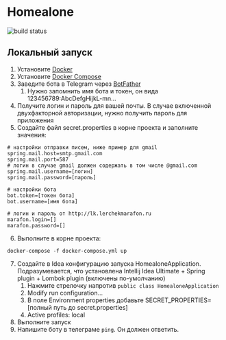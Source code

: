 Homealone 
=========
![build status](https://github.com/pochemuto/homealone/actions/workflows/gradle.yml/badge.svg)

Локальный запуск
----------------

1. Установите [Docker](https://www.docker.com/products/docker-desktop)
2. Установите [Docker Compose](https://docs.docker.com/compose/install/)
3. Заведите бота в Telegram через [BotFather](https://t.me/BotFather)
    1. Нужно запомнить имя бота и токен, он вида 123456789:AbcDefgHijkL-mn...
4. Получите логин и пароль для вашей почты. В случае включенной двухфакторной авторизации, нужно получить пароль
   для приложения
5. Создайте файл secret.properties в корне проекта и заполните значения:
```properties
# настройки отправки писем, ниже пример для gmail
spring.mail.host=smtp.gmail.com
spring.mail.port=587
# логин в случае gmail должен содержать в том числе @gmail.com
spring.mail.username=[логин]
spring.mail.password=[пароль]

# настройки бота
bot.token=[токен бота]
bot.username=[имя бота]

# логин и пароль от http://lk.lerchekmarafon.ru
marafon.login=[]
marafon.password=[]
```
6. Выполните в корне проекта:
```shell
docker-compose -f docker-compose.yml up
```
7. Создайте в Idea конфигурацию запуска HomealoneApplication. 
   Подразумевается, что установлена Intellij Idea Ultimate + Spring plugin + Lombok plugin (включены по-умолчанию)
   1. Нажмите стрелочку напротив `public class HomealoneApplication`
   2. Modify run configuration...
   3. В поле Environment properties добавьте SECRET_PROPERTIES=[полный путь до secret.properties]
   4. Active profiles: local
8. Выполните запуск
9. Напишите боту в телеграме `ping`. Он должен ответить.
